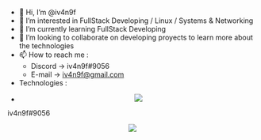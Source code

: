 - 👋 Hi, I’m @iv4n9f
- 👀 I’m interested in FullStack Developing / Linux / Systems & Networking
- 🌱 I’m currently learning FullStack Developing
- 💞️ I’m looking to collaborate on developing proyects to learn more about the technologies
- 📫 How to reach me :
  - Discord -> iv4n9f#9056
  - E-mail -> iv4n9f@gmail.com
- Technologies :
- <p align="center">
  <a href="https://skillicons.dev">
    <img src="https://skillicons.dev/icons?i=discord" />
  </a>
</p>
<p>
  iv4n9f#9056
</p>
<p align="center">
  <a href="https://skillicons.dev">
    <img src="https://skillicons.dev/icons?i=html,css,bootstrap,js,py,linux" />
  </a>
</p>

<!---
iv4n9f/iv4n9f is a ✨ special ✨ repository because its `README.md` (this file) appears on your GitHub profile.
You can click the Preview link to take a look at your changes.
--->
